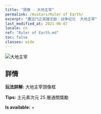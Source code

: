 ```yaml
---
title: "頭像 - 大地主宰"
permalink: /Avatars/Ruler of Earth/
excerpt: "魔法门之英雄无敌：战争纪元  大地主宰"
last_modified_at: 2021-06-07
locale: cn
ref: "Ruler of Earth.md"
toc: false
classes: wide
---
```

 ![大地主宰](/images/a/avatarFrame_40.png)

## 詳情

 **玩法詳解:** 大地主宰頭像框 

 **Tips:** 土元素次元 25 層通關獎勵 

 **Is available:**  + 


